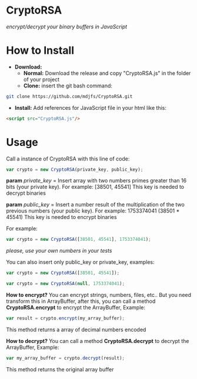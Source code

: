 # CryptoRSA  
*encrypt/decrypt your binary buffers in JavaScript*

# How to Install
- **Download:**
  - **Normal:** Download the release and copy "CryptoRSA.js" in the folder of your project
  - **Clone:** insert the git bash command: 
```bash
git clone https://github.com/mdjfs/CryptoRSA.git
```
- **Install:**
  Add references for JavaScript file in your html like this: 
```html
<script src="CryptoRSA.js"/>
```
  
 # Usage
 Call a instance of CryptoRSA with this line of code: 
```javascript
var crypto = new CryptoRSA(private_key, public_key);
```
**param** *private_key* = Insert array with two numbers primes greater than 16 bits (your private key). For example: [38501, 45541] This key is needed to decrypt binaries

**param** *public_key* = Insert a number result of the multiplication of the two previous numbers (your public key). For example: 1753374041 (38501 * 45541) This key is needed to encrypt binaries

For example:
```javascript
var crypto = new CryptoRSA([38501, 45541], 1753374041);
```
*please, use your own numbers in your tests*

You can also insert only public_key or private_key, examples:
```javascript
var crypto = new CryptoRSA([38501, 45541]);
```
```javascript
var crypto = new CryptoRSA(null, 1753374041);
```

**How to encrypt?**
You can encrypt strings, numbers, files, etc.. But you need transform this in ArrayBuffer, after this, you can call a method **CryptoRSA.encrypt** to encrypt the ArrayBuffer, Example:
```javascript
var result = crypto.encrypt(my_array_buffer);
```
This method returns a array of decimal numbers encoded

**How to decrypt?**
You can call a method **CryptoRSA.decrypt** to decrypt the ArrayBuffer, Example:
```javascript
var my_array_buffer = crypto.decrypt(result);
```
This method returns the original array buffer
